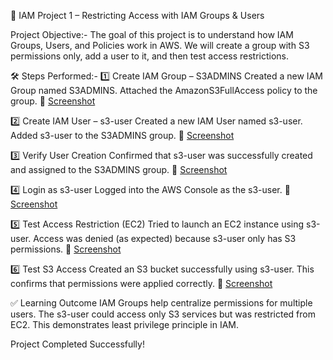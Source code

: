 📘 IAM Project 1 – Restricting Access with IAM Groups & Users

Project Objective:-
The goal of this project is to understand how IAM Groups, Users, and Policies work in AWS.
We will create a group with S3 permissions only, add a user to it, and then test access restrictions.

🛠 Steps Performed:-
1️⃣ Create IAM Group – S3ADMINS
Created a new IAM Group named S3ADMINS.
Attached the AmazonS3FullAccess policy to the group.
📸 [Screenshot](https://github.com/Varunkumarmaroju/Aws-Projects/raw/main/IAM%2FProjects%2FP1%2FImages%2FScreenshot%202025-08-29%20183154.png)

2️⃣ Create IAM User – s3-user
Created a new IAM User named s3-user.
Added s3-user to the S3ADMINS group.
📸 [Screenshot](https://github.com/Varunkumarmaroju/Aws-Projects/raw/main/IAM%2FProjects%2FP1%2FImages%2FScreenshot%202025-08-29%20183339.png)

3️⃣ Verify User Creation
Confirmed that s3-user was successfully created and assigned to the S3ADMINS group.
📸 [Screenshot](https://github.com/Varunkumarmaroju/Aws-Projects/raw/main/IAM%2FProjects%2FP1%2FImages%2FScreenshot%202025-08-29%20183502.png)

4️⃣ Login as s3-user
Logged into the AWS Console as the s3-user.
📸 [Screenshot](https://github.com/Varunkumarmaroju/Aws-Projects/raw/main/IAM%2FProjects%2FP1%2FImages%2FScreenshot%202025-08-29%20183720.png)

5️⃣ Test Access Restriction (EC2)
Tried to launch an EC2 instance using s3-user.
Access was denied (as expected) because s3-user only has S3 permissions.
📸 [Screenshot](https://github.com/Varunkumarmaroju/Aws-Projects/raw/main/IAM%2FProjects%2FP1%2FImages%2FScreenshot%202025-08-29%20183844.png)

6️⃣ Test S3 Access
Created an S3 bucket successfully using s3-user.
This confirms that permissions were applied correctly.
📸 [Screenshot](https://github.com/Varunkumarmaroju/Aws-Projects/raw/main/IAM%2FProjects%2FP1%2FImages%2FScreenshot%202025-08-29%20184024.png)


✅ Learning Outcome
IAM Groups help centralize permissions for multiple users.
The s3-user could access only S3 services but was restricted from EC2.
This demonstrates least privilege principle in IAM.

 Project Completed Successfully!

